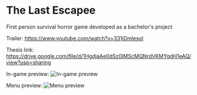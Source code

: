 # The Last Escapee
First person survival horror game developed as a bachelor's project

Trailer:
https://www.youtube.com/watch?v=331jDmlesoI

Thesis link:
https://drive.google.com/file/d/1HgdjaAe0dSz0lMScMQNrdVKMYqdH1eAQ/view?usp=sharing

In-game preview:
![In-game preview](https://i.postimg.cc/jdfhgdPd/Game.png)

Menu preview:
![Menu preview](https://i.postimg.cc/XvjcYfhp/Menu.png)
